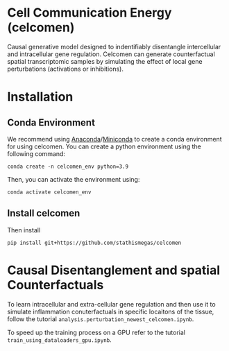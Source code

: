 # Cell Communication Energy (celcomen)
Causal generative model designed to indentifiably disentangle intercellular and intracellular gene regulation. Celcomen can generate counterfactual spatial transcriptomic samples by simulating the effect of local gene perturbations (activations or inhibitions). 


Installation
============
Conda Environment
--
We recommend using [Anaconda](https://www.anaconda.com/)/[Miniconda](https://docs.conda.io/projects/miniconda/en/latest/) to create a conda environment for using celcomen. You can create a python environment using the following command:

    conda create -n celcomen_env python=3.9

Then, you can activate the environment using:

    conda activate celcomen_env

Install celcomen
--
Then install
```
pip install git+https://github.com/stathismegas/celcomen
```

Causal Disentanglement and spatial Counterfactuals
============
To learn intracellular and extra-cellular gene regulation and then use it to simulate inflammation conuterfactuals in specific locaitons of the tissue, follow the tutorial `analysis.perturbation_newest_celcomen.ipynb`.

To speed up the training process on a GPU refer to the tutorial `train_using_dataloaders_gpu.ipynb`.

